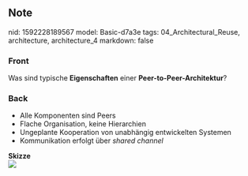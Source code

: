 ## Note
nid: 1592228189567
model: Basic-d7a3e
tags: 04_Architectural_Reuse, architecture, architecture_4
markdown: false

### Front
Was sind typische <b>Eigenschaften</b> einer
<b>Peer-to-Peer-Architektur</b>?

### Back
<ul>
  <li>Alle Komponenten sind Peers
  <li>Flache Organisation, keine Hierarchien
  <li>Ungeplante Kooperation von unabhängig entwickelten Systemen
  <li>Kommunikation erfolgt über <em>shared channel</em>
</ul>
<div>
  <b>Skizze</b>
</div>
<div><img src=
paste-57167d5de1c3133b71b8e1a40e30120114c5fd64.jpg></div>
